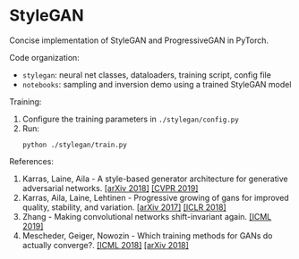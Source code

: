 # StyleGAN

Concise implementation of StyleGAN and ProgressiveGAN in PyTorch.

Code organization:
- `stylegan`: neural net classes, dataloaders, training script, config file
- `notebooks`: sampling and inversion demo using a trained StyleGAN model

Training:
1. Configure the training parameters in `./stylegan/config.py`
2. Run:
    ```
    python ./stylegan/train.py
    ```

References:
1. Karras, Laine, Aila - A style-based generator architecture for generative adversarial networks. [[arXiv 2018]](https://arxiv.org/abs/1812.04948) [[CVPR 2019]](http://openaccess.thecvf.com/content_CVPR_2019/html/Karras_A_Style-Based_Generator_Architecture_for_Generative_Adversarial_Networks_CVPR_2019_paper.html)
2. Karras, Aila, Laine, Lehtinen - Progressive growing of gans for improved quality, stability, and variation. [[arXiv 2017]](https://arxiv.org/abs/1710.10196) [[ICLR 2018]](https://openreview.net/forum?id=Hk99zCeAb&)
3. Zhang - Making convolutional networks shift-invariant again. [[ICML 2019]](https://arxiv.org/1904.11486)
4. Mescheder, Geiger, Nowozin - Which training methods for GANs do actually converge?. [[ICML 2018]](https://proceedings.mlr.press/v80/mescheder18a) [[arXiv 2018]](https://arxiv.org/pdf/1801.04406v4.pdf)